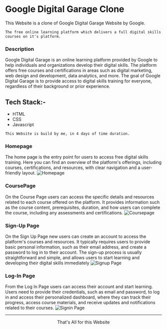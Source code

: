 # Google Digital Garage Clone
This Website is a clone of Google Digital Garage Website by Google.  
```
The free online learning platform which delivers a full digital skills courses on it's platform.
```

### Description
Google Digital Garage is an online learning platform provided by Google to help individuals and organizations develop their digital skills.
The platform offers free courses and certifications in areas such as digital marketing, web design and development, data analytics, and more. 
The goal of Google Digital Garage is to provide access to digital skills training for everyone, regardless of their background or prior experience.

## Tech Stack:-
* HTML
* CSS
* Javascript

```
This Website is build by me, in 4 days of time duration.
```

### Homepage
The home page is the entry point for users to access free digital skills training. Here you can find an overview of the platform's offerings, including courses, certifications, and resources, with clear navigation and a user-friendly layout.
![Homepage](https://user-images.githubusercontent.com/107475338/217626299-fa2c2ee3-5617-4455-9378-0a4b4f524d08.png)



### CoursePage
On the Course Page users can access the specific details and resources related to each course offered on the platform. It provides information such as the course content, prerequisites, duration, and how users can complete the course, including any assessments and certifications.
![Coursepage](https://user-images.githubusercontent.com/107475338/217626329-49a1885c-17c6-4cbf-b4b7-484a7678044e.png)



### Sign-Up Page
On the Sign Up Page new users can create an account to access the platform's courses and resources. It typically requires users to provide basic personal information, such as their email address, and create a password to log in to their account. The sign-up process is usually straightforward and simple, and allows users to start learning and developing their digital skills immediately
![Signup Page](https://user-images.githubusercontent.com/107475338/217626361-63eaa89c-93a7-4371-bae9-e3f6c8454671.png)



### Log-In Page
From the Log In Page users can access their account and start learning. Users need to provide their credentials, such as email and password, to log in and access their personalized dashboard, where they can track their progress, access course materials, and receive updates and notifications related to their courses.
![Signin Page](https://user-images.githubusercontent.com/107475338/217626636-26832168-92b0-4fbc-94fb-5f9106a3e395.png)


***

<p align="center">That's All for this Website</p>
